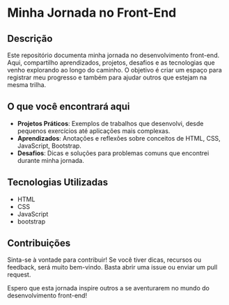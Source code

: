 # Minha Jornada no Front-End

## Descrição

Este repositório documenta minha jornada no desenvolvimento front-end. Aqui, compartilho aprendizados, projetos, desafios e as tecnologias que venho explorando ao longo do caminho. O objetivo é criar um espaço para registrar meu progresso e também para ajudar outros que estejam na mesma trilha.

## O que você encontrará aqui

- **Projetos Práticos**: Exemplos de trabalhos que desenvolvi, desde pequenos exercícios até aplicações mais complexas.
- **Aprendizados**: Anotações e reflexões sobre conceitos de HTML, CSS, JavaScript, Bootstrap.
- **Desafios**: Dicas e soluções para problemas comuns que encontrei durante minha jornada.

## Tecnologias Utilizadas

- HTML
- CSS
- JavaScript
- bootstrap

## Contribuições

Sinta-se à vontade para contribuir! Se você tiver dicas, recursos ou feedback, será muito bem-vindo. Basta abrir uma issue ou enviar um pull request.


Espero que esta jornada inspire outros a se aventurarem no mundo do desenvolvimento front-end!
